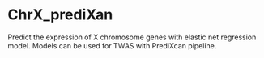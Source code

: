 # ChrX_prediXan
Predict the expression of X chromosome genes with elastic net regression model. Models can be used for TWAS with PrediXcan pipeline.
